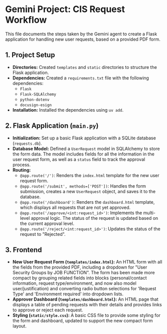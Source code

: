 
# Gemini Project: CIS Request Workflow

This file documents the steps taken by the Gemini agent to create a Flask application for handling new user requests, based on a provided PDF form.

## 1. Project Setup

- **Directories:** Created `templates` and `static` directories to structure the Flask application.
- **Dependencies:** Created a `requirements.txt` file with the following dependencies:
  - `Flask`
  - `Flask-SQLAlchemy`
  - `python-dotenv`
  - `docusign-esign`
- **Installation:** Installed the dependencies using `uv add`.

## 2. Flask Application (`main.py`)

- **Initialization:** Set up a basic Flask application with a SQLite database (`requests.db`).
- **Database Model:** Defined a `UserRequest` model in SQLAlchemy to store the form data. The model includes fields for all the information in the user request form, as well as a `status` field to track the approval process.
- **Routing:**
  - `@app.route('/')`: Renders the `index.html` template for the new user request form.
  - `@app.route('/submit', methods=['POST'])`: Handles the form submission, creates a new `UserRequest` object, and saves it to the database.
  - `@app.route('/dashboard')`: Renders the `dashboard.html` template, which displays all requests that are not yet approved.
  - `@app.route('/approve/<int:request_id>')`: Implements the multi-level approval logic. The status of the request is updated based on the current approval level.
  - `@app.route('/reject/<int:request_id>')`: Updates the status of the request to "Rejected".

## 3. Frontend

- **New User Request Form (`templates/index.html`):** An HTML form with all the fields from the provided PDF, including a dropdown for "User Security Groups by JOB FUNCTION". The form has been made more compact by grouping related fields into blocks (personal/contact information, request type/environment, and now also model user/justification) and converting radio button selections for 'Request Type' and 'Environment required' into dropdown lists.
- **Approver Dashboard (`templates/dashboard.html`):** An HTML page that displays a table of pending requests with their details and provides links to approve or reject each request.
- **Styling (`static/style.css`):** A basic CSS file to provide some styling for the form and dashboard, updated to support the new compact form layout.
